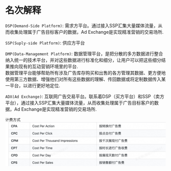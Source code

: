 # 名次解释

`DSP(Demand-Side Platform)`: 需求方平台。通过接入SSP汇集大量媒体流量，从而收集处理属于广告目标客户的数据，Ad Exchange是实现精准营销的交易场所.

`SSP(Suply-side Platform)`: 供应方平台

`DMP(Data-Management Platform)`: 数据管理平台，是把分散的多方数据进行整合纳入统一的技术平台，并对这些数据进行标准化和细分，让用户可以把这些细分结果推向现有的互动营销环境里的平台.  
数据管理平台能够帮助所有涉及广告库存购买和出售的各方管理其数据、更方便地使用第三方数据、增强他们对所有这些数据的理解、传回数据或将定制数据传入某一平台，以进行更好地定位.

`ADX(Ad Exchange)`: 互联网广告交易平台。联系着DSP（买方平台）和SSP（卖方平台），通过接入SSP汇集大量媒体流量，从而收集处理属于广告目标客户的数据，Ad Exchange是实现精准营销的交易场所.

`计费方式`
![Alt text](广告业务1.png)
